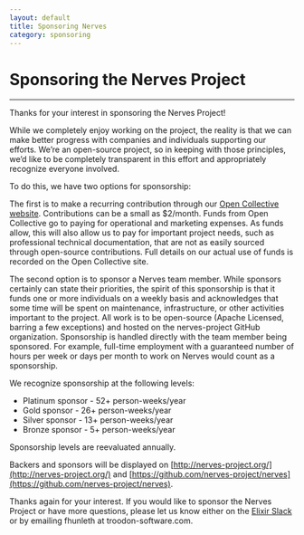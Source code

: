 ```yaml
---
layout: default
title: Sponsoring Nerves
category: sponsoring
---
```


# Sponsoring the Nerves Project

---

Thanks for your interest in sponsoring the Nerves Project!

While we completely enjoy working on the project, the reality is that we can
make better progress with companies and individuals supporting our efforts.
We’re an open-source project, so in keeping with those principles, we’d like to
be completely transparent in this effort and appropriately recognize everyone
involved.

To do this, we have two options for sponsorship:

The first is to make a recurring contribution through our [Open Collective
website](https://opencollective.com/nerves-project). Contributions can be a
small as $2/month. Funds from Open Collective go to paying for operational and
marketing expenses. As funds allow, this will also allow us to pay for important
project needs, such as professional technical documentation, that are not as
easily sourced through open-source contributions. Full details on our actual use
of funds is recorded on the Open Collective site.

The second option is to sponsor a Nerves team member. While sponsors certainly
can state their priorities, the spirit of this sponsorship is that it funds one
or more individuals on a weekly basis and acknowledges that some time will be
spent on maintenance, infrastructure, or other activities important to the
project. All work is to be open-source (Apache Licensed, barring a few
exceptions) and hosted on the nerves-project GitHub organization. Sponsorship is
handled directly with the team member being sponsored. For example, full-time
employment with a guaranteed number of hours per week or days per month to work
on Nerves would count as a sponsorship.

We recognize sponsorship at the following levels:

* Platinum sponsor - 52+ person-weeks/year
* Gold sponsor - 26+ person-weeks/year
* Silver sponsor - 13+ person-weeks/year
* Bronze sponsor - 5+ person-weeks/year

Sponsorship levels are reevaluated annually.

Backers and sponsors will be displayed on [http://nerves-project.org/](http://nerves-project.org/) and
[https://github.com/nerves-project/nerves](https://github.com/nerves-project/nerves).

Thanks again for your interest. If you would like to sponsor the Nerves Project
or have more questions, please let us know either on the [Elixir
Slack](https://elixir-slackin.herokuapp.com/) or by emailing fhunleth at
troodon-software.com.

